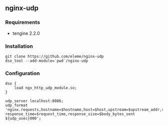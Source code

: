 ## nginx-udp

### Requirements

* tengine 2.2.0

### Installation

```
git clone https://github.com/eleme/nginx-udp
dso_tool --add-module=`pwd`/nginx-udp
```

### Configuration

```
dso {
    load ngx_http_udp_module.so;
}

udp_server localhost:8086;
udp_format 'nginx.requests,hostname=$hostname,host=$host,upstream=$upstream_addr,status_code=$status response_time=$request_time,response_size=$body_bytes_sent ${udp_usec}000';
```
